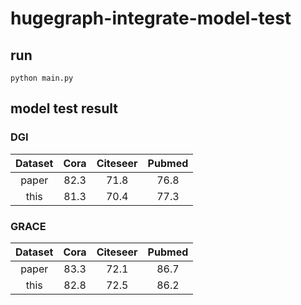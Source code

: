 # hugegraph-integrate-model-test

## run

```commandline
python main.py
```

## model test result

### DGI

|    Dataset    | Cora | Citeseer | Pubmed |
|:-------------:|:----:|:--------:|:------:|
|     paper     | 82.3 |   71.8   |  76.8  |
|     this      | 81.3 |   70.4   |  77.3  |

### GRACE

|    Dataset    | Cora | Citeseer | Pubmed |
|:-------------:|:----:|:--------:|:------:|
|     paper     | 83.3 |   72.1   |  86.7  |
|     this      | 82.8 |   72.5   |  86.2  |
